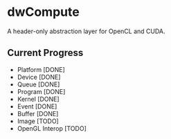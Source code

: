# dwCompute
A header-only abstraction layer for OpenCL and CUDA.

## Current Progress
* Platform [DONE]
* Device [DONE]
* Queue [DONE]
* Program [DONE]
* Kernel [DONE]
* Event [DONE]
* Buffer [DONE]
* Image [TODO]
* OpenGL Interop [TODO]
